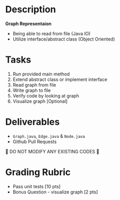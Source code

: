 # Description

**Graph Representaion**

* Being able to read from file (Java IO)
* Utilize interface/abstract class (Object Oriented)

# Tasks

1. Run provided main method
2. Extend abstract class or implement interface
3. Read graph from file
4. Write graph to file
5. Verify code by looking at graph
6. Visualize graph [Optional]

# Deliverables

* `Graph.java`, `Edge.java` & `Node.java`
* Github Pull Requests

:no_entry_sign: DO NOT MODIFY ANY EXISTING CODES :no_entry_sign:

# Grading Rubric

* Pass unit tests [10 pts]
* Bonus Question - visualize graph [2 pts]
